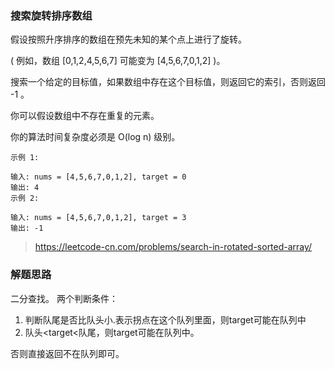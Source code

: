 ### 搜索旋转排序数组
假设按照升序排序的数组在预先未知的某个点上进行了旋转。

( 例如，数组 [0,1,2,4,5,6,7] 可能变为 [4,5,6,7,0,1,2] )。

搜索一个给定的目标值，如果数组中存在这个目标值，则返回它的索引，否则返回 -1 。

你可以假设数组中不存在重复的元素。

你的算法时间复杂度必须是 O(log n) 级别。
```
示例 1:

输入: nums = [4,5,6,7,0,1,2], target = 0
输出: 4
示例 2:

输入: nums = [4,5,6,7,0,1,2], target = 3
输出: -1
```
> https://leetcode-cn.com/problems/search-in-rotated-sorted-array/
### 解题思路
二分查找。
两个判断条件：
1. 判断队尾是否比队头小.表示拐点在这个队列里面，则target可能在队列中
2. 队头<target<队尾，则target可能在队列中。

否则直接返回不在队列即可。